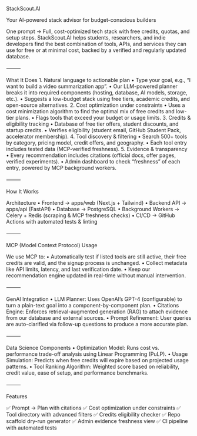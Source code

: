 StackScout.AI

Your AI-powered stack advisor for budget-conscious builders

One prompt → Full, cost-optimized tech stack with free credits, quotas, and setup steps.
StackScout.AI helps students, researchers, and indie developers find the best combination of tools, APIs, and services they can use for free or at minimal cost, backed by a verified and regularly updated database.

⸻

What It Does
	1.	Natural language to actionable plan
	•	Type your goal, e.g., “I want to build a video summarization app”.
	•	Our LLM-powered planner breaks it into required components (hosting, database, AI models, storage, etc.).
	•	Suggests a low-budget stack using free tiers, academic credits, and open-source alternatives.
	2.	Cost optimization under constraints
	•	Uses a cost minimization algorithm to find the optimal mix of free credits and low-tier plans.
	•	Flags tools that exceed your budget or usage limits.
	3.	Credits & eligibility tracking
	•	Database of free tier offers, student discounts, and startup credits.
	•	Verifies eligibility (student email, GitHub Student Pack, accelerator membership).
	4.	Tool discovery & filtering
	•	Search 500+ tools by category, pricing model, credit offers, and geography.
	•	Each tool entry includes tested data (MCP-verified freshness).
	5.	Evidence & transparency
	•	Every recommendation includes citations (official docs, offer pages, verified experiments).
	•	Admin dashboard to check “freshness” of each entry, powered by MCP background workers.

⸻

How It Works

Architecture
	•	Frontend → apps/web (Next.js + Tailwind)
	•	Backend API → apps/api (FastAPI)
	•	Database → PostgreSQL
	•	Background Workers → Celery + Redis (scraping & MCP freshness checks)
	•	CI/CD → GitHub Actions with automated tests & linting

⸻

MCP (Model Context Protocol) Usage

We use MCP to:
	•	Automatically test if listed tools are still active, their free credits are valid, and the signup process is unchanged.
	•	Collect metadata like API limits, latency, and last verification date.
	•	Keep our recommendation engine updated in real-time without manual intervention.

⸻

GenAI Integration
	•	LLM Planner: Uses OpenAI’s GPT-4 (configurable) to turn a plain-text goal into a component-by-component plan.
	•	Citations Engine: Enforces retrieval-augmented generation (RAG) to attach evidence from our database and external sources.
	•	Prompt Refinement: User queries are auto-clarified via follow-up questions to produce a more accurate plan.

⸻

Data Science Components
	•	Optimization Model: Runs cost vs. performance trade-off analysis using Linear Programming (PuLP).
	•	Usage Simulation: Predicts when free credits will expire based on projected usage patterns.
	•	Tool Ranking Algorithm: Weighted score based on reliability, credit value, ease of setup, and performance benchmarks.

⸻

Features

✅ Prompt → Plan with citations
✅ Cost optimization under constraints
✅ Tool directory with advanced filters
✅ Credits eligibility checker
✅ Repo scaffold dry-run generator
✅ Admin evidence freshness view
✅ CI pipeline with automated tests
